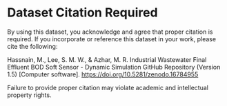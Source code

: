 
# Dataset Citation Required

By using this dataset, you acknowledge and agree that proper citation is required. If you incorporate or reference this dataset in your work, please cite the following:

Hassnain, M., Lee, S. M. W., & Azhar, M. R. Industrial Wastewater Final Effluent BOD Soft Sensor - Dynamic Simulation GitHub Repository (Version 1.5) [Computer software]. https://doi.org/10.5281/zenodo.16784955

Failure to provide proper citation may violate academic and intellectual property rights.
